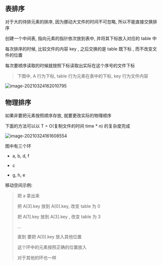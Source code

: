 
## 表排序

  对于大的待排元素的排序, 因为挪动大文件的时间不可忽略, 所以不能直接交换排序

  创建一个中间表, 指向元素的指针依次放到表中, 并将其下标放入对应的 table 中

  每次排序的时候, 比较文件的内容 key , 之后交换的是 table 既下标 , 而不改变文件的位置 

  每次要顺序读取的时候就按照下标读取出实际在这个序号的文件下标

> 下图中, A 行为下标, table 行为元素在表中的下标, key 行为文件内容

![image-20210324162010795](https://gitee.com/kevinzhang1999/my-picture/raw/master/uPic/image-20210324162010795-1616574010938.png)

## 物理排序

  如果非要把元素按照顺序存放, 就要更改实际的物理顺序

  下面的方法可以以 T = O(复制文件的时间 time * n) 的复杂度完成

![image-20210324161608554](https://gitee.com/kevinzhang1999/my-picture/raw/master/uPic/image-20210324161608554-1616573768751.png)

图中有三个环

- a, b, d, f 

- c
- g, h, e

移动空间示例:

> 把 a 拿出来
>
> 把 A[3].key 放到 A[0].key, 改变 table 为 0
>
> 把 A[1].key 放到 A[3].key , 改变 table 为 3
>
> ... 
>
> 直到 要把 A[0].key 放入其他位置
>
> 这个环中的元素按照正确的位置放入
>
> 对于其他的环也一样


